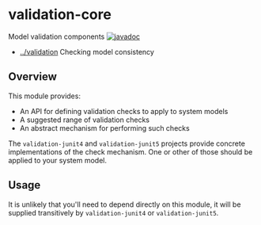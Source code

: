 
<!-- title start -->

# validation-core

Model validation components
[![javadoc](https://javadoc.io/badge2/com.mastercard.test.flow/validation-core/javadoc.svg)](https://javadoc.io/doc/com.mastercard.test.flow/validation-core)

 * [../validation](..) Checking model consistency

<!-- title end -->

## Overview

This module provides:
 * An API for defining validation checks to apply to system models
 * A suggested range of validation checks
 * An abstract mechanism for performing such checks

The `validation-junit4` and `validation-junit5` projects provide concrete implementations of the check mechanism.
One or other of those should be applied to your system model.

## Usage

It is unlikely that you'll need to depend directly on this module, it will be supplied transitively by `validation-junit4` or `validation-junit5`.
